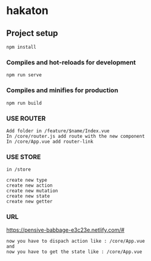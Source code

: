 # hakaton

## Project setup
```
npm install
```

### Compiles and hot-reloads for development
```
npm run serve
```

### Compiles and minifies for production
```
npm run build
```

### USE ROUTER 
```
Add folder in /feature/$name/Index.vue
In /core/router.js add route with the new component
In /core/App.vue add router-link
```

### USE STORE 
```
in /store

create new type  
create new action
create new mutation
create new state
create new getter
```

### URL
https://pensive-babbage-e3c23e.netlify.com/#


```
now you have to dispach action like : /core/App.vue
and
now you have to get the state like : /core/App.vue
```
